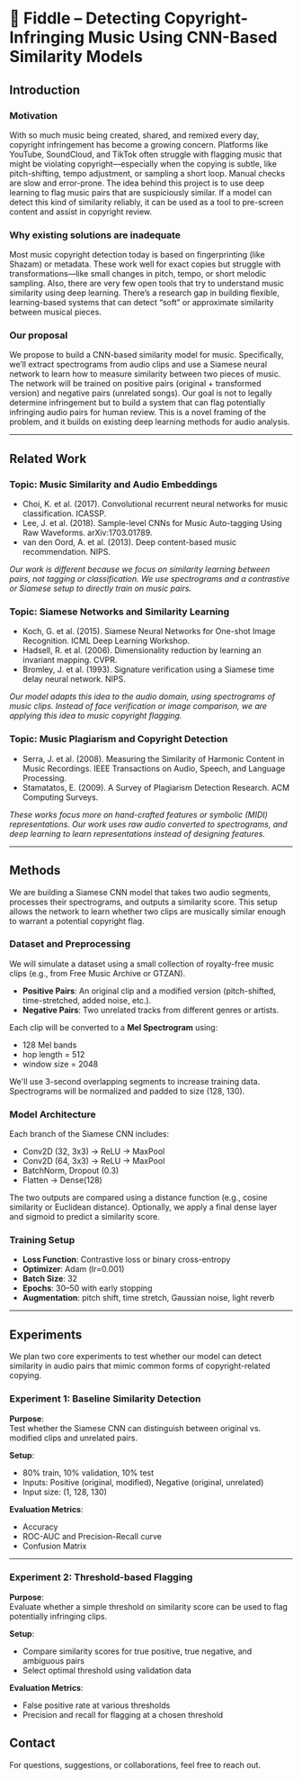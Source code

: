 # 🎻 Fiddle – Detecting Copyright-Infringing Music Using CNN-Based Similarity Models

## Introduction

### Motivation
With so much music being created, shared, and remixed every day, copyright infringement has become a growing concern. Platforms like YouTube, SoundCloud, and TikTok often struggle with flagging music that might be violating copyright—especially when the copying is subtle, like pitch-shifting, tempo adjustment, or sampling a short loop. Manual checks are slow and error-prone. The idea behind this project is to use deep learning to flag music pairs that are suspiciously similar. If a model can detect this kind of similarity reliably, it can be used as a tool to pre-screen content and assist in copyright review.

### Why existing solutions are inadequate
Most music copyright detection today is based on fingerprinting (like Shazam) or metadata. These work well for exact copies but struggle with transformations—like small changes in pitch, tempo, or short melodic sampling. Also, there are very few open tools that try to understand music similarity using deep learning. There’s a research gap in building flexible, learning-based systems that can detect “soft” or approximate similarity between musical pieces.

### Our proposal
We propose to build a CNN-based similarity model for music. Specifically, we’ll extract spectrograms from audio clips and use a Siamese neural network to learn how to measure similarity between two pieces of music. The network will be trained on positive pairs (original + transformed version) and negative pairs (unrelated songs). Our goal is not to legally determine infringement but to build a system that can flag potentially infringing audio pairs for human review. This is a novel framing of the problem, and it builds on existing deep learning methods for audio analysis.

---

## Related Work

### Topic: Music Similarity and Audio Embeddings
- Choi, K. et al. (2017). Convolutional recurrent neural networks for music classification. ICASSP.
- Lee, J. et al. (2018). Sample-level CNNs for Music Auto-tagging Using Raw Waveforms. arXiv:1703.01789.
- van den Oord, A. et al. (2013). Deep content-based music recommendation. NIPS.

_Our work is different because we focus on similarity learning between pairs, not tagging or classification. We use spectrograms and a contrastive or Siamese setup to directly train on music pairs._

### Topic: Siamese Networks and Similarity Learning
- Koch, G. et al. (2015). Siamese Neural Networks for One-shot Image Recognition. ICML Deep Learning Workshop.
- Hadsell, R. et al. (2006). Dimensionality reduction by learning an invariant mapping. CVPR.
- Bromley, J. et al. (1993). Signature verification using a Siamese time delay neural network. NIPS.

_Our model adapts this idea to the audio domain, using spectrograms of music clips. Instead of face verification or image comparison, we are applying this idea to music copyright flagging._

### Topic: Music Plagiarism and Copyright Detection
- Serra, J. et al. (2008). Measuring the Similarity of Harmonic Content in Music Recordings. IEEE Transactions on Audio, Speech, and Language Processing.
- Stamatatos, E. (2009). A Survey of Plagiarism Detection Research. ACM Computing Surveys.

_These works focus more on hand-crafted features or symbolic (MIDI) representations. Our work uses raw audio converted to spectrograms, and deep learning to learn representations instead of designing features._

---

## Methods

We are building a Siamese CNN model that takes two audio segments, processes their spectrograms, and outputs a similarity score. This setup allows the network to learn whether two clips are musically similar enough to warrant a potential copyright flag.

### Dataset and Preprocessing
We will simulate a dataset using a small collection of royalty-free music clips (e.g., from Free Music Archive or GTZAN).

- **Positive Pairs**: An original clip and a modified version (pitch-shifted, time-stretched, added noise, etc.).
- **Negative Pairs**: Two unrelated tracks from different genres or artists.

Each clip will be converted to a **Mel Spectrogram** using:
- 128 Mel bands
- hop length = 512
- window size = 2048

We'll use 3-second overlapping segments to increase training data. Spectrograms will be normalized and padded to size (128, 130).

### Model Architecture
Each branch of the Siamese CNN includes:
- Conv2D (32, 3x3) → ReLU → MaxPool
- Conv2D (64, 3x3) → ReLU → MaxPool
- BatchNorm, Dropout (0.3)
- Flatten → Dense(128)

The two outputs are compared using a distance function (e.g., cosine similarity or Euclidean distance). Optionally, we apply a final dense layer and sigmoid to predict a similarity score.

### Training Setup
- **Loss Function**: Contrastive loss or binary cross-entropy
- **Optimizer**: Adam (lr=0.001)
- **Batch Size**: 32
- **Epochs**: 30–50 with early stopping
- **Augmentation**: pitch shift, time stretch, Gaussian noise, light reverb

---

## Experiments

We plan two core experiments to test whether our model can detect similarity in audio pairs that mimic common forms of copyright-related copying.

### Experiment 1: Baseline Similarity Detection

**Purpose**:  
Test whether the Siamese CNN can distinguish between original vs. modified clips and unrelated pairs.

**Setup**:
- 80% train, 10% validation, 10% test
- Inputs: Positive (original, modified), Negative (original, unrelated)
- Input size: (1, 128, 130)

**Evaluation Metrics**:
- Accuracy
- ROC-AUC and Precision-Recall curve
- Confusion Matrix

---

### Experiment 2: Threshold-based Flagging

**Purpose**:  
Evaluate whether a simple threshold on similarity score can be used to flag potentially infringing clips.

**Setup**:
- Compare similarity scores for true positive, true negative, and ambiguous pairs
- Select optimal threshold using validation data

**Evaluation Metrics**:
- False positive rate at various thresholds
- Precision and recall for flagging at a chosen threshold

## Contact
For questions, suggestions, or collaborations, feel free to reach out.

